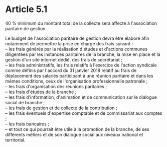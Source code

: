 # Article 5.1

40 % minimum du montant total de la collecte sera affecté à l'association paritaire de gestion.

Le budget de l'association paritaire de gestion devra être élaboré afin notamment de permettre la prise en charge des frais suivant :  
 – les frais générés par la réalisation d'études et d'actions communes diligentées par les instances paritaires de la branche, la mise en place et la gestion d'un site internet dédié, des frais de secrétariat ;  
 – les frais administratifs, les frais relatifs à l'exercice de l'action syndicale comme définis par l'accord du 31 janvier 2018 relatif au frais de déplacement des salariés participant à une réunion paritaire et dans les mêmes conditions, ceux de l'organisation professionnelle patronale ;  
 – les frais d'organisation des réunions paritaires ;  
 – les frais d'études de la branche ;  
 – les frais d'information, d'animation et de communication sur le dialogue social de branche ;  
 – les frais de gestion et de collecte de la contribution ;  
 – les frais éventuels d'expertise comptable et de commissariat aux comptes ;  
 – les frais bancaires ;  
 – et tout ce qui pourrait être utile à la promotion de la branche, de ses différents métiers et de son dialogue social aux niveaux national et territorial.

